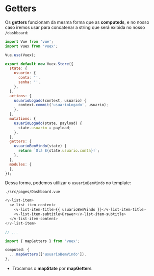 # Getters

Os **getters** funcionam da mesma forma que as **computeds**, e no nosso caso iremos usar para concatenar a string que será exibida no nosso `/dashboard`:

```js
import Vue from 'vue';
import Vuex from 'vuex';

Vue.use(Vuex);

export default new Vuex.Store({
  state: {
    usuario: {
      conta: '',
      senha: '',
    },
  },
  actions: {
    usuarioLogado(context, usuario) {
      context.commit('usuarioLogado', usuario);
    },
  },
  mutations: {
    usuarioLogado(state, payload) {
      state.usuario = payload;
    },
  },
  getters: {
    usuarioBemVindo(state) {
      return `Olá ${state.usuario.conta}!`;
    },
  },
  modules: {
  },
});
```

Dessa forma, podemos utilizar o `usuarioBemVindo` no template:

`./src/pages/Dashboard.vue`

```js
<v-list-item>
  <v-list-item-content>
    <v-list-item-title>{{ usuarioBemVindo }}</v-list-item-title>
    <v-list-item-subtitle>Drawer</v-list-item-subtitle>
  </v-list-item-content>
</v-list-item>

// ...

import { mapGetters } from 'vuex';

computed: {
  ...mapGetters(['usuarioBemVindo']),
},
```

* Trocamos o **mapState** por **mapGetters**